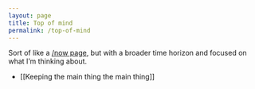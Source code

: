 ```yaml
---
layout: page
title: Top of mind
permalink: /top-of-mind
---
```


Sort of like a [/now page](https://sivers.org/nowff), but with a broader time horizon and focused on what I’m thinking about.

- [[Keeping the main thing the main thing]]